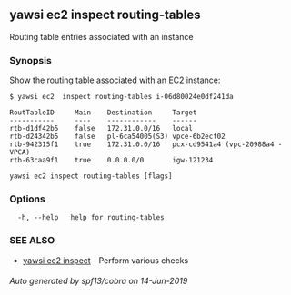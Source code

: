 ## yawsi ec2 inspect routing-tables

Routing table entries associated with an instance

### Synopsis


Show the routing table associated with an EC2 instance:

	$ yawsi ec2  inspect routing-tables i-06d80024e0df241da

	RoutTableID     Main    Destination     Target
	-----------     ----    ------------    ------
	rtb-d1df42b5    false   172.31.0.0/16   local
	rtb-d24342b5    false   pl-6ca54005(S3) vpce-6b2ecf02
	rtb-942315f1    true    172.31.0.0/16   pcx-cd9541a4 (vpc-20988a4 - VPCA)
	rtb-63caa9f1    true    0.0.0.0/0       igw-121234
	

```
yawsi ec2 inspect routing-tables [flags]
```

### Options

```
  -h, --help   help for routing-tables
```

### SEE ALSO
* [yawsi ec2 inspect](yawsi_ec2_inspect.md)	 - Perform various checks

###### Auto generated by spf13/cobra on 14-Jun-2019

